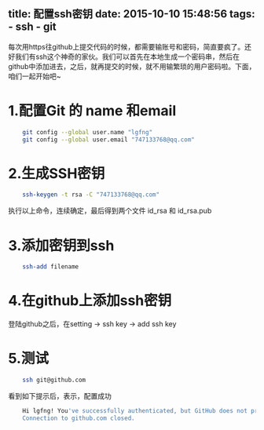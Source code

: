 title: 配置ssh密钥
date: 2015-10-10 15:48:56
tags: 
    - ssh 
    - git
---

每次用https往github上提交代码的时候，都需要输账号和密码，简直要疯了。还好我们有ssh这个神奇的家伙。我们可以首先在本地生成一个密码串，然后在github中添加进去，之后，就再提交的时候，就不用输繁琐的用户密码啦。下面，咱们一起开始吧~
<!--more-->

# 1.配置Git 的 name 和email
```bash
    git config --global user.name "lgfng"
    git config --global user.email "747133768@qq.com"
```
# 2.生成SSH密钥
```bash
    ssh-keygen -t rsa -C "747133768@qq.com"
```
执行以上命令，连续确定，最后得到两个文件 id_rsa 和 id_rsa.pub
# 3.添加密钥到ssh
```bash
    ssh-add filename
```
# 4.在github上添加ssh密钥
登陆github之后，在setting -> ssh key -> add ssh key
# 5.测试
```bash
    ssh git@github.com
```
看到如下提示后，表示，配置成功
```bash
    Hi lgfng! You've successfully authenticated, but GitHub does not provide shell access.
    Connection to github.com closed.
```
